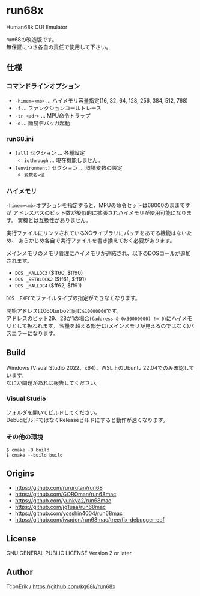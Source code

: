 # run68x
Human68k CUI Emulator

run68の改造版です。  
無保証につき各自の責任で使用して下さい。


## 仕様

### コマンドラインオプション

* `-himem=<mb>` ... ハイメモリ容量指定(16, 32, 64, 128, 256, 384, 512, 768)
* `-f` ... ファンクションコールトレース
* `-tr <adr>` ... MPU命令トラップ
* `-d` ... 簡易デバッガ起動


### run68.ini

* `[all]` セクション ... 各種設定
  * `iothrough` ... 現在機能しません。
* `[environment]` セクション ... 環境変数の設定
  * `変数名=値`


### ハイメモリ

`-himem=<mb>`オプションを指定すると、MPUの命令セットは68000のままですが
アドレスバスのビット数が擬似的に拡張されハイメモリが使用可能になります。
実機とは互換性がありません。

実行ファイルにリンクされているXCライブラリにパッチをあてる機能はないため、
あらかじめ各自で実行ファイルを書き換えておく必要があります。

メインメモリのメモリ管理にハイメモリが連結され、以下のDOSコールが追加されます。
* `DOS _MALLOC3` ($ff60, $ff90)
* `DOS _SETBLOCK2` ($ff61, $ff91)
* `DOS _MALLOC4` ($ff62, $ff91)

`DOS _EXEC`でファイルタイプの指定ができなくなります。

開始アドレスは060turboと同じ`$10000000`です。  
アドレスのビット29、28が1の場合(`(address & 0x30000000) != 0`)にハイメモリとして扱われます。
容量を超える部分は(メインメモリが見えるのではなく)バスエラーになります。


## Build
Windows (Visual Studio 2022、x64)、WSL上のUbuntu 22.04でのみ確認しています。  
なにか問題があれば報告してください。

### Visual Studio
フォルダを開いてビルドしてください。  
DebugビルドではなくReleaseビルドにすると動作が速くなります。

### その他の環境
```
$ cmake -B build
$ cmake --build build
```


## Origins
* https://github.com/rururutan/run68
* https://github.com/GOROman/run68mac
* https://github.com/yunkya2/run68mac
* https://github.com/jg1uaa/run68mac
* https://github.com/yosshin4004/run68mac
* https://github.com/iwadon/run68mac/tree/fix-debugger-eof


## License
GNU GENERAL PUBLIC LICENSE Version 2 or later.


## Author
TcbnErik / https://github.com/kg68k/run68x
